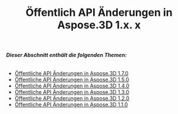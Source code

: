 ﻿---
title: Öffentlich API Änderungen in Aspose.3D 1.x. x
type: docs
weight: 40
url: /de/net/public-api-changes-in-aspose-3d-1-x-x/
---
###### **Dieser Abschnitt enthält die folgenden Themen:**
- [Öffentliche API Änderungen in Aspose.3D 1.7.0](/3d/de/net/public-api-changes-in-aspose-3d-1-7-0-html/)
- [Öffentliche API Änderungen in Aspose.3D 1.5.0](/3d/de/net/public-api-changes-in-aspose-3d-1-5-0-html/)
- [Öffentliche API Änderungen in Aspose.3D 1.4.0](/3d/de/net/public-api-changes-in-aspose-3d-1-4-0-html/)
- [Öffentliche API Änderungen in Aspose.3D 1.3.0](/3d/de/net/public-api-changes-in-aspose-3d-1-3-0-html/)
- [Öffentliche API Änderungen in Aspose.3D 1.2.0](/3d/de/net/public-api-changes-in-aspose-3d-1-2-0-html/)
- [Öffentliche API Änderungen in Aspose.3D 1.1.0](/3d/de/net/public-api-changes-in-aspose-3d-1-1-0-html/)

